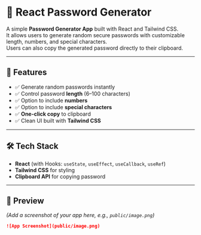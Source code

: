 # 🔐 React Password Generator

A simple **Password Generator App** built with React and Tailwind CSS.  
It allows users to generate random secure passwords with customizable length, numbers, and special characters.  
Users can also copy the generated password directly to their clipboard.

---

## 🚀 Features
- ✅ Generate random passwords instantly  
- ✅ Control password **length** (6–100 characters)  
- ✅ Option to include **numbers**  
- ✅ Option to include **special characters**  
- ✅ **One-click copy** to clipboard  
- ✅ Clean UI built with **Tailwind CSS**

---

## 🛠️ Tech Stack
- **React** (with Hooks: `useState`, `useEffect`, `useCallback`, `useRef`)  
- **Tailwind CSS** for styling  
- **Clipboard API** for copying password  

---

## 📸 Preview
*(Add a screenshot of your app here, e.g., `public/image.png`)*

```md
![App Screenshot](public/image.png)
